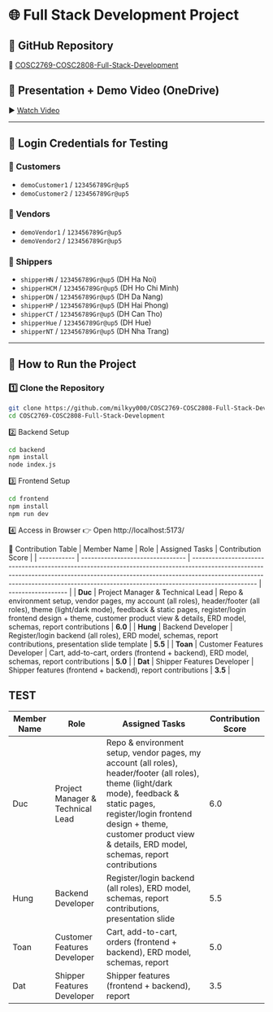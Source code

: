 ﻿# 🌐 Full Stack Development Project  

## 📌 GitHub Repository  
🔗 [COSC2769-COSC2808-Full-Stack-Development](https://github.com/milkyy000/COSC2769-COSC2808-Full-Stack-Development)

## 🎥 Presentation + Demo Video (OneDrive)  
▶️ [Watch Video](https://rmiteduau-my.sharepoint.com/:v:/g/personal/s4070049_rmit_edu_vn/EahcQd5fyaNHmAFlBa4hJNwBqpUtf1OHRRsSKm696YyiDw?e=7bZPVL)

---

## 🔑 Login Credentials for Testing  

### 👤 Customers
- `demoCustomer1` / `123456789Gr@up5`  
- `demoCustomer2` / `123456789Gr@up5`  

### 🏪 Vendors
- `demoVendor1` / `123456789Gr@up5`  
- `demoVendor2` / `123456789Gr@up5`  

### 🚚 Shippers
- `shipperHN` / `123456789Gr@up5` (DH Ha Noi)  
- `shipperHCM` / `123456789Gr@up5` (DH Ho Chi Minh)  
- `shipperDN` / `123456789Gr@up5` (DH Da Nang)  
- `shipperHP` / `123456789Gr@up5` (DH Hai Phong)  
- `shipperCT` / `123456789Gr@up5` (DH Can Tho)  
- `shipperHue` / `123456789Gr@up5` (DH Hue)  
- `shipperNT` / `123456789Gr@up5` (DH Nha Trang)  

---

## 🚀 How to Run the Project  

### 1️⃣ Clone the Repository  
```bash
git clone https://github.com/milkyy000/COSC2769-COSC2808-Full-Stack-Development.git
cd COSC2769-COSC2808-Full-Stack-Development
```

2️⃣ Backend Setup
```bash
cd backend
npm install
node index.js
```

3️⃣ Frontend Setup
```bash
cd frontend
npm install
npm run dev
```

4️⃣ Access in Browser
👉 Open http://localhost:5173/

👥 Contribution Table
| Member Name | Role                             | Assigned Tasks                                                                                                                                                                                                                                                 | Contribution Score |
| ----------- | -------------------------------- | -------------------------------------------------------------------------------------------------------------------------------------------------------------------------------------------------------------------------------------------------------------- | ------------------ |
| **Duc**     | Project Manager & Technical Lead | Repo & environment setup, vendor pages, my account (all roles), header/footer (all roles), theme (light/dark mode), feedback & static pages, register/login frontend design + theme, customer product view & details, ERD model, schemas, report contributions | **6.0**            |
| **Hung**    | Backend Developer                | Register/login backend (all roles), ERD model, schemas, report contributions, presentation slide template                                                                                                                                                      | **5.5**            |
| **Toan**    | Customer Features Developer      | Cart, add-to-cart, orders (frontend + backend), ERD model, schemas, report contributions                                                                                                                                                                       | **5.0**            |
| **Dat**     | Shipper Features Developer       | Shipper features (frontend + backend), report contributions                                                                                                                                                                                                    | **3.5**            |


## TEST
| Member Name | Role                             | Assigned Tasks | Contribution Score |               
|-------------|----------------------------------|----------------|--------------------|
| Duc         | Project Manager & Technical Lead |Repo & environment setup, vendor pages, my account (all roles), header/footer (all roles), theme (light/dark mode), feedback & static pages, register/login frontend design + theme, customer product view & details, ERD model, schemas, report contributions | 6.0 |
| Hung        | Backend Developer                | Register/login backend (all roles), ERD model, schemas, report contributions, presentation slide | 5.5 |
| Toan        | Customer Features Developer      | Cart, add-to-cart, orders (frontend + backend), ERD model, schemas, report | 5.0 |
| Dat         | Shipper Features Developer       | Shipper features (frontend + backend), report | 3.5 |


